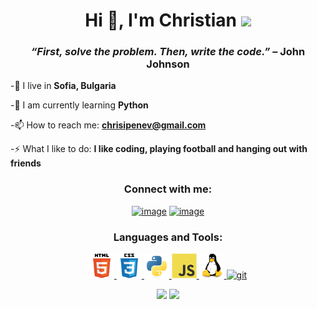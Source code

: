 <h1 align="center">Hi 👋, I'm Christian <img height="40" src="http://static.skaip.org/img/emoticons/180x180/f6fcff/hi.gif"></h1>
<h3 align="center"> <em>“First, solve the problem. Then, write the code.”</em> – John Johnson</h3>

-📍 I live in **Sofia, Bulgaria**

-📙 I am currently learning **Python**

-📫 How to reach me: **chrisipenev@gmail.com**

-⚡ What I like to do: **I like coding, playing football and hanging out with friends**

<h3 align="center">Connect with me:</h3>
<div align="center">

[![image](https://img.shields.io/badge/Instagram-E4405F?style=for-the-badge&logo=instagram&logoColor=white)](https://www.instagram.com/kris_penev._/)
[![image](https://img.shields.io/badge/Gmail-D14836?style=for-the-badge&logo=gmail&logoColor=white)](mailto:chrisipenev@gmail.com)
  
</div>
<h3 align="center">Languages and Tools:</h3>
<p align="center"> 
  <a href="https://www.w3.org/html/" target="_blank"> 
    <img src="https://raw.githubusercontent.com/devicons/devicon/master/icons/html5/html5-original-wordmark.svg" alt="html5" width="40" height="40"/> 
  </a>
  <a href="https://www.w3schools.com/css/" target="_blank"> 
    <img src="https://raw.githubusercontent.com/devicons/devicon/master/icons/css3/css3-original-wordmark.svg" alt="css3" width="40" height="40"/> 
  </a> 
  <a href="https://www.python.org" target="_blank"> 
    <img src="https://raw.githubusercontent.com/devicons/devicon/master/icons/python/python-original.svg" alt="python" width="40" height="40"/> 
  </a>  
  <a href="https://developer.mozilla.org/en-US/docs/Web/JavaScript" target="_blank"> 
    <img src="https://raw.githubusercontent.com/devicons/devicon/master/icons/javascript/javascript-original.svg" alt="javascript" width="40" height="40"/> 
  </a> 
  <a href="https://www.linux.org/" target="_blank"> 
    <img src="https://raw.githubusercontent.com/devicons/devicon/master/icons/linux/linux-original.svg" alt="linux" width="40" height="40"/> 
  </a> 
  <a href="https://www.cplusplus.com/" target="_blank"> 
    <img src="https://upload.wikimedia.org/wikipedia/commons/thumb/1/18/ISO_C%2B%2B_Logo.svg/1200px-ISO_C%2B%2B_Logo.svg.png" alt="git" width="40" height="40"/> 
  </a>
</p>
<p align= "center">
  <img height= "150" src="https://github-readme-stats.vercel.app/api?username=ChristianPenev&theme=react&show_icons=true&include_all_commits=true" />
  <img height= "150" src="https://github-readme-stats.vercel.app/api/top-langs/?username=ChristianPenev&theme=react&layout=compact" />
</p>
